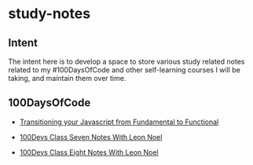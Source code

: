 # study-notes

## Intent
The intent here is to develop a space to store various study related notes related to my #100DaysOfCode and other self-learning courses I will be taking, and maintain them over time.

## 100DaysOfCode 

- [Transitioning your Javascript from Fundamental to Functional](fundamentalToFunctional.md)

- [100Devs Class Seven Notes With Leon Noel](100Devs/class-seven-notes.md)

- [100Devs Class Eight Notes With Leon Noel](100Devs/class-eight-notes.md)

